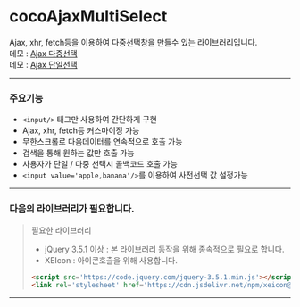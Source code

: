 # cocoAjaxMultiSelect
Ajax, xhr, fetch등을 이용하여 다중선택창을 만들수 있는 라이브러리입니다.  
데모 : [Ajax 다중선택](https://www.dadolcorp.com/cocoajaxmultiselect/example/example-jquery-multi.html)  
데모 : [Ajax 단일선택](https://www.dadolcorp.com/cocoajaxmultiselect/example/example-jquery.html)  
  
------  
  
### 주요기능
- ```<input/>``` 태그만 사용하여 간단하게 구현  
- Ajax, xhr, fetch등 커스마이징 가능  
- 무한스크롤로 다음데이터를 연속적으로 호출 가능  
- 검색을 통해 원하는 값만 호출 가능  
- 사용자가 단일 / 다중 선택시 콜백코드 호출 가능  
- ```<input value='apple,banana'/>```를 이용하여 사전선택 값 설정가능  
  
------  
  
### 다음의 라이브러리가 필요합니다.  
> 필요한 라이브러리  
> - jQuery 3.5.1 이상 : 본 라이브러리 동작을 위해 종속적으로 필요로 합니다.  
> - XEIcon : 아이콘호출을 위해 사용합니다.  
>  
>```html
><script src='https://code.jquery.com/jquery-3.5.1.min.js'></script>  
><link rel='stylesheet' href='https://cdn.jsdelivr.net/npm/xeicon@2.3.3/xeicon.min.css'>  
>```
  
------  

